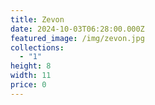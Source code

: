 ```yaml
---
title: Zevon
date: 2024-10-03T06:28:00.000Z
featured_image: /img/zevon.jpg
collections:
  - "1"
height: 8
width: 11
price: 0
---
```

